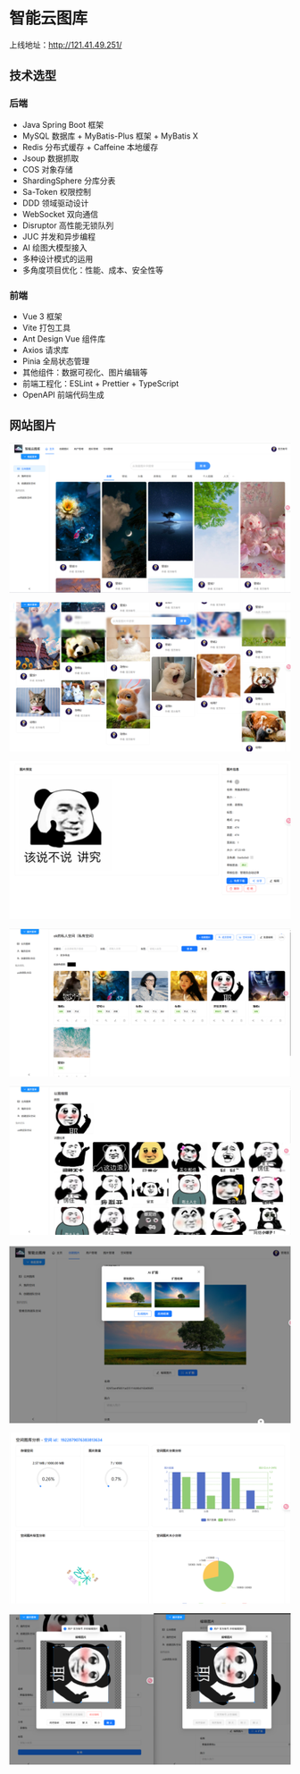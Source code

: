 # 智能云图库

上线地址：http://121.41.49.251/

##  技术选型

### 后端

- Java Spring Boot 框架
- MySQL 数据库 + MyBatis-Plus 框架 + MyBatis X
- Redis 分布式缓存 + Caffeine 本地缓存
- Jsoup 数据抓取
- COS 对象存储
-  ShardingSphere 分库分表
-  Sa-Token 权限控制
-  DDD 领域驱动设计
-  WebSocket 双向通信
-  Disruptor 高性能无锁队列
-  JUC 并发和异步编程
-  AI 绘图大模型接入
-  多种设计模式的运用
-  多角度项目优化：性能、成本、安全性等

### 前端

- Vue 3 框架
- Vite 打包工具
- Ant Design Vue 组件库
- Axios 请求库
- Pinia 全局状态管理
- 其他组件：数据可视化、图片编辑等
- 前端工程化：ESLint + Prettier + TypeScript
-  OpenAPI 前端代码生成

## 网站图片

![image-20250515224135931](assets/image-20250515224135931.png)

![image-20250515224224301](assets/image-20250515224224301.png)

![image-20250515224330977](assets/image-20250515224330977.png)

![image-20250515230712805](assets/image-20250515230712805.png)

![image-20250515230933241](assets/image-20250515230933241.png)

![image-20250515232123350](assets/image-20250515232123350.png)

![image-20250515233333945](assets/image-20250515233333945.png)

![image-20250515232427875](assets/image-20250515232427875.png)
